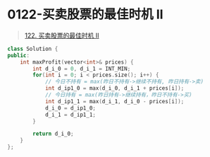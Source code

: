 # 0122-买卖股票的最佳时机 II

> [122. 买卖股票的最佳时机 II](https://leetcode.cn/problems/best-time-to-buy-and-sell-stock-ii/)

```cpp
class Solution {
public:
    int maxProfit(vector<int>& prices) {
        int d_i_0 = 0, d_i_1 = INT_MIN;
        for(int i = 0; i < prices.size(); i++) {
            // 今日不持有 = max(昨日不持有->继续不持有, 昨日持有->卖)
            int d_ip1_0 = max(d_i_0, d_i_1 + prices[i]);
            // 今日持有 = max(昨日持有->继续持有，昨日不持有->买)
            int d_ip1_1 = max(d_i_1, d_i_0 - prices[i]);
            d_i_0 = d_ip1_0;
            d_i_1 = d_ip1_1;
        }

        return d_i_0;
    }
};
```